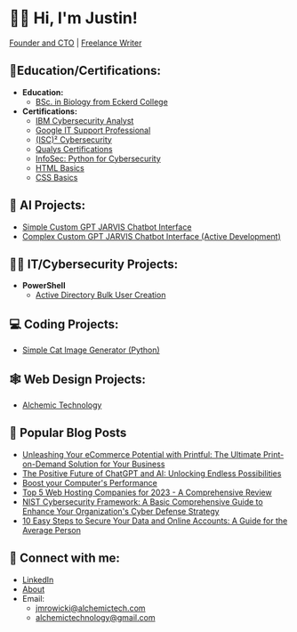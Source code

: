 <h1>🙋‍♂️ Hi, I'm Justin!</h1>
  
[Founder and CTO](https://www.alchemictech.com/about#justinmrowicki) | [Freelance Writer](https://www.upwork.com/freelancers/~018d016bb29ec48e83?s=1534904462442053632)

<h2> 🏫Education/Certifications:</h2>

- <b>Education:</b> 
  - [BSc. in Biology from Eckerd College](https://drive.google.com/file/d/1adWTMijqqVh3uP1v2ANki4PmUM0RKSw7/view?usp=share_link)
- <b>Certifications:</b>
  - [IBM Cybersecurity Analyst](https://www.credly.com/badges/c11a308f-ccbf-4aa9-a27b-5207d6132671/public_url)
  - [Google IT Support Professional](https://www.credly.com/badges/7fea3b96-1de5-421d-a5d0-2aa63f6a948b/public_url)
  - [(ISC)² Cybersecurity](https://drive.google.com/file/d/1vY_94pVCFdgdGLBCAFYtwqd0o7ZXyKJ_/view?usp=share_link)
  - [Qualys Certifications](https://drive.google.com/drive/folders/1Uo5Oxc0qVeXZcfGXq4N8VuG673gckAOu?usp=share_link)
  - [InfoSec: Python for Cybersecurity](https://drive.google.com/file/d/1ciwIwatTloMb3Ju59SxjKIHJgag3BhtY/view?usp=share_link)
  - [HTML Basics](https://drive.google.com/file/d/1M9sj2EAfDiId6YFcinjfelUOFZwQZaeT/view?usp=share_link)
  - [CSS Basics](https://drive.google.com/file/d/11TWWNSw42jTMl0XhIb1jwI6eNbXt5qhG/view?usp=share_link)

<h2>🤖 AI Projects:</h2>

- [Simple Custom GPT JARVIS Chatbot Interface]()
- [Complex Custom GPT JARVIS Chatbot Interface (Active Development)]()

<h2>👨‍💻 IT/Cybersecurity Projects:</h2>

- <b>PowerShell</b>
  - [Active Directory Bulk User Creation](https://github.com/JustinAlchemicTech/Active-Directory-Home-Lab)

<h2>💻 Coding Projects:</h2>

  - [Simple Cat Image Generator (Python)](https://github.com/JustinAlchemicTech/Simple-Cat-Image-Generator-Python-)

<h2>🕸 Web Design Projects:</h2>

- [Alchemic Technology](https://alchemictech.com/)

<h2>📰 Popular Blog Posts</h2>

- [Unleashing Your eCommerce Potential with Printful: The Ultimate Print-on-Demand Solution for Your Business](https://www.alchemictech.com/printful-ecommerce-potential)
- [The Positive Future of ChatGPT and AI: Unlocking Endless Possibilities](https://www.alchemictech.com/positive-future-chatgpt-ai)
- [Boost your Computer's Performance](https://www.alchemictech.com/boost-your-computers-performance)
- [Top 5 Web Hosting Companies for 2023 - A Comprehensive Review](https://alchemictech.com/top-5-web-hosting-companies-for-2023-a-comprehensive-review)
- [NIST Cybersecurity Framework: A Basic Comprehensive Guide to Enhance Your Organization's Cyber Defense Strategy](https://alchemictech.com/nist-cybersecurity-framework-a-basic-comprehensive-guide-to-enhance-your-organizations-cyber-defense-strategy)
- [10 Easy Steps to Secure Your Data and Online Accounts: A Guide for the Average Person](https://alchemictech.com/10-easy-steps-to-secure-your-data-and-online-accounts-a-guide-for-the-average-person)

<h2> 🤳 Connect with me:</h2>

- [LinkedIn](https://www.linkedin.com/in/justin-mrowicki/)
- [About](https://alchemictech.com/about)
- Email: 
  - jmrowicki@alchemictech.com
  - alchemictechnology@gmail.com

<!--
**JustinAlchemicTech/JustinAlchemicTech** is a ✨ _special_ ✨ repository because its `README.md` (this file) appears on your GitHub profile.

Here are some ideas to get you started:

- 🔭 I’m currently working on ...
- 🌱 I’m currently learning ...
- 👯 I’m looking to collaborate on ...
- 🤔 I’m looking for help with ...
- 💬 Ask me about ...
- 📫 How to reach me: ...
- 😄 Pronouns: ...
- ⚡ Fun fact: ...
-->
